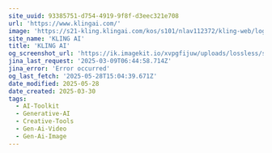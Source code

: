 ```yaml
---
site_uuid: 93385751-d754-4919-9f8f-d3eec321e708
url: 'https://www.klingai.com/'
image: 'https://s21-kling.klingai.com/kos/s101/nlav112372/kling-web/logo-180x180.png'
site_name: 'KLING AI'
title: 'KLING AI'
og_screenshot_url: 'https://ik.imagekit.io/xvpgfijuw/uploads/lossless/screenshots/20250528_Kling_og_screenshot.jpeg'
jina_last_request: '2025-03-09T06:44:58.714Z'
jina_error: 'Error occurred'
og_last_fetch: '2025-05-28T15:04:39.671Z'
date_modified: 2025-05-28
date_created: 2025-03-30
tags:
  - AI-Toolkit
  - Generative-AI
  - Creative-Tools
  - Gen-Ai-Video
  - Gen-Ai-Image
---
```


